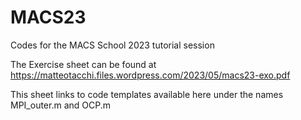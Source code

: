# MACS23
Codes for the MACS School 2023 tutorial session

The Exercise sheet can be found at https://matteotacchi.files.wordpress.com/2023/05/macs23-exo.pdf

This sheet links to code templates available here under the names MPI_outer.m and OCP.m
